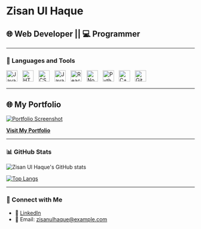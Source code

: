 # Zisan Ul Haque

## 🌐 Web Developer || 💻 Programmer

---

### 🧰 Languages and Tools

<img align="left" alt="Java" width="30px" style="padding-right:10px;" src="https://cdn.jsdelivr.net/gh/devicons/devicon/icons/java/java-original.svg" />
<img align="left" alt="HTML" width="30px" style="padding-right:10px;" src="https://cdn.jsdelivr.net/gh/devicons/devicon/icons/html5/html5-plain.svg" />
<img align="left" alt="CSS" width="30px" style="padding-right:10px;" src="https://cdn.jsdelivr.net/gh/devicons/devicon/icons/css3/css3-plain.svg" />
<img align="left" alt="JavaScript" width="30px" style="padding-right:10px;" src="https://cdn.jsdelivr.net/gh/devicons/devicon/icons/javascript/javascript-plain.svg" />
<img align="left" alt="React" width="30px" style="padding-right:10px;" src="https://cdn.jsdelivr.net/gh/devicons/devicon/icons/react/react-original.svg" />
<img align="left" alt="NodeJS" width="30px" style="padding-right:10px;" src="https://cdn.jsdelivr.net/gh/devicons/devicon/icons/nodejs/nodejs-original.svg" />
<img align="left" alt="Python" width="30px" style="padding-right:10px;" src="https://cdn.jsdelivr.net/gh/devicons/devicon/icons/python/python-plain.svg" />
<img align="left" alt="C++" width="30px" style="padding-right:10px;" src="https://cdn.jsdelivr.net/gh/devicons/devicon/icons/cplusplus/cplusplus-line.svg" />
<img align="left" alt="GitHub" width="30px" style="padding-right:10px;" src="https://cdn.jsdelivr.net/gh/devicons/devicon/icons/github/github-original.svg" />
<br /><br />

---

## 🌐 My Portfolio

[![Portfolio Screenshot](https://github.com/user-attachments/assets/57d648fa-884f-487b-af65-52e081c198c1)](https://zisanulhaque.github.io/portfolio-1/)

[**Visit My Portfolio**](https://zisanulhaque.github.io/portfolio-1/)

---

### 📊 GitHub Stats

![Zisan Ul Haque's GitHub stats](https://github-readme-stats.vercel.app/api?username=ZisanUlHaque&show_icons=true&theme=transparent)

[![Top Langs](https://github-readme-stats.vercel.app/api/top-langs/?username=ZisanUlHaque&layout=compact&theme=transparent)](https://github.com/anuraghazra/github-readme-stats)

---

### 🔗 Connect with Me

- 💼 [LinkedIn](https://www.linkedin.com/in/zisanulhaque)
- 📧 Email: [zisanulhaque@example.com](mailto:zisanulhaque@example.com)
